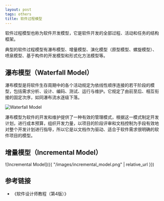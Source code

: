 ```yaml
---
layout: post
tags: others
title: 软件过程模型
---
```

软件过程模型也称为软件开发模型，它是软件开发的全部过程、活动和任务的结构框架。

典型的软件过程模型有瀑布模型、增量模型、演化模型（原型模型、螺旋模型）、喷泉模型、基于构件的开发模型和形式化方法模型等。

## 瀑布模型（Waterfall Model）

瀑布模型是将软件生存周期中的各个活动规定为依线性顺序连接的若干阶段的模型，包括需求分析、设计、编码、测试、运行与维护。它规定了由前至后、相互衔接的固定次序，如同瀑布流水逐级下落。

![Waterfall Model](../../../images/waterfall_model.png)

瀑布模型为软件的开发和维护提供了一种有效的管理模式，根据这一模式制定开发计划，进行成本预算，组织开发力量，以项目的阶段评审和文档控制为手段有效地对整个开发计划进行指导，所以它是以文档作为驱动、适合于软件需求很明确的软件项目的模型。

## 增量模型（Incremental Model）

![Incremental Model]({{ "/images/incremental_model.png" | relative_url }})

## 参考链接

- 《软件设计师教程（第4版）》
